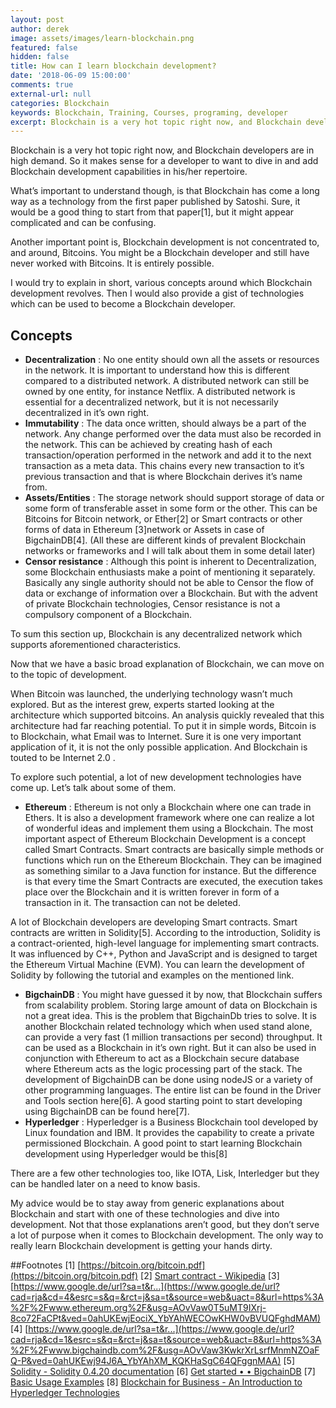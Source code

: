 ```yaml
---
layout: post
author: derek
image: assets/images/learn-blockchain.png
featured: false
hidden: false
title: How can I learn blockchain development?
date: '2018-06-09 15:00:00'
comments: true
external-url: null
categories: Blockchain
keywords: Blockchain, Training, Courses, programing, developer
excerpt: Blockchain is a very hot topic right now, and Blockchain developers are in high demand. So it makes sense for a developer to want to dive in and add Blockchain development capabilities in his/her repertoire.
---
```

Blockchain is a very hot topic right now, and Blockchain developers are in high demand. So it makes sense for a developer to want to dive in and add Blockchain development capabilities in his/her repertoire.

What’s important to understand though, is that Blockchain has come a long way as a technology from the first paper published by Satoshi. Sure, it would be a good thing to start from that paper[1], but it might appear complicated and can be confusing.

Another important point is, Blockchain development is not concentrated to, and around, Bitcoins. You might be a Blockchain developer and still have never worked with Bitcoins. It is entirely possible.

I would try to explain in short, various concepts around which Blockchain development revolves. Then I would also provide a gist of technologies which can be used to become a Blockchain developer.

## Concepts

- **Decentralization** : No one entity should own all the assets or resources in the network. It is important to understand how this is different compared to a distributed network. A distributed network can still be owned by one entity, for instance Netflix. A distributed network is essential for a decentralized network, but it is not necessarily decentralized in it’s own right.
- **Immutability** : The data once written, should always be a part of the network. Any change performed over the data must also be recorded in the network. This can be achieved by creating hash of each transaction/operation performed in the network and add it to the next transaction as a meta data. This chains every new transaction to it’s previous transaction and that is where Blockchain derives it’s name from.
- **Assets/Entities** : The storage network should support storage of data or some form of transferable asset in some form or the other. This can be Bitcoins for Bitcoin network, or Ether[2] or Smart contracts or other forms of data in Ethereum [3]network or Assets in case of BigchainDB[4]. (All these are different kinds of prevalent Blockchain networks or frameworks and I will talk about them in some detail later)
- **Censor resistance** : Although this point is inherent to Decentralization, some Blockchain enthusiasts make a point of mentioning it separately. Basically any single authority should not be able to Censor the flow of data or exchange of information over a Blockchain. But with the advent of private Blockchain technologies, Censor resistance is not a compulsory component of a Blockchain.

To sum this section up, Blockchain is any decentralized network which supports aforementioned characteristics.

Now that we have a basic broad explanation of Blockchain, we can move on to the topic of development.

When Bitcoin was launched, the underlying technology wasn’t much explored. But as the interest grew, experts started looking at the architecture which supported bitcoins. An analysis quickly revealed that this architecture had far reaching potential. To put it in simple words, Bitcoin is to Blockchain, what Email was to Internet. Sure it is one very important application of it, it is not the only possible application. And Blockchain is touted to be Internet 2.0 .

To explore such potential, a lot of new development technologies have come up. Let’s talk about some of them.

- **Ethereum** : Ethereum is not only a Blockchain where one can trade in Ethers. It is also a development framework where one can realize a lot of wonderful ideas and implement them using a Blockchain. The most important aspect of Ethereum Blockchain Development is a concept called Smart Contracts. Smart contracts are basically simple methods or functions which run on the Ethereum Blockchain. They can be imagined as something similar to a Java function for instance. But the difference is that every time the Smart Contracts are executed, the execution takes place over the Blockchain and it is written forever in form of a transaction in it. The transaction can not be deleted.

A lot of Blockchain developers are developing Smart contracts. Smart contracts are written in Solidity[5]. According to the introduction, Solidity is a contract-oriented, high-level language for implementing smart contracts. It was influenced by C++, Python and JavaScript and is designed to target the Ethereum Virtual Machine (EVM). You can learn the development of Solidity by following the tutorial and examples on the mentioned link.
- **BigchainDB** : You might have guessed it by now, that Blockchain suffers from scalability problem. Storing large amount of data on Blockchain is not a great idea. This is the problem that BigchainDb tries to solve. It is another Blockchain related technology which when used stand alone, can provide a very fast (1 million transactions per second) throughput. It can be used as a Blockchain in it’s own right. But it can also be used in conjunction with Ethereum to act as a Blockchain secure database where Ethereum acts as the logic processing part of the stack. The development of BigchainDB can be done using nodeJS or a variety of other programming languages. The entire list can be found in the Driver and Tools section here[6]. A good starting point to start developing using BigchainDB can be found here[7].
- **Hyperledger** : Hyperledger is a Business Blockchain tool developed by Linux foundation and IBM. It provides the capability to create a private permissioned Blockchain. A good point to start learning Blockchain development using Hyperledger would be this[8]

There are a few other technologies too, like IOTA, Lisk, Interledger but they can be handled later on a need to know basis.

My advice would be to stay away from generic explanations about Blockchain and start with one of these technologies and dive into development. Not that those explanations aren’t good, but they don’t serve a lot of purpose when it comes to Blockchain development. The only way to really learn Blockchain development is getting your hands dirty.

##Footnotes
[1] [https://bitcoin.org/bitcoin.pdf](https://bitcoin.org/bitcoin.pdf)
[2] [Smart contract - Wikipedia](https://en.wikipedia.org/wiki/Smart_contract)
[3] [https://www.google.de/url?sa=t&r...](https://www.google.de/url?cad=rja&cd=4&esrc=s&q=&rct=j&sa=t&source=web&uact=8&url=https%3A%2F%2Fwww.ethereum.org%2F&usg=AOvVaw0T5uMT9IXrj-8co72FaCPt&ved=0ahUKEwjEociX_YbYAhWECOwKHW0vBVUQFghdMAM)
[4] [https://www.google.de/url?sa=t&r...](https://www.google.de/url?cad=rja&cd=1&esrc=s&q=&rct=j&sa=t&source=web&uact=8&url=https%3A%2F%2Fwww.bigchaindb.com%2F&usg=AOvVaw3KwkrXrLsrfMnmNZOaFQ-P&ved=0ahUKEwj94J6A_YbYAhXM_KQKHaSgC64QFggnMAA)
[5] [Solidity - Solidity 0.4.20 documentation](https://solidity.readthedocs.io/en/develop/)
[6] [Get started • • BigchainDB](https://www.bigchaindb.com/getstarted/)
[7] [Basic Usage Examples](https://docs.bigchaindb.com/projects/js-driver/en/latest/usage.html)
[8] [Blockchain for Business - An Introduction to Hyperledger Technologies](https://www.edx.org/course/blockchain-business-introduction-linuxfoundationx-lfs171x)